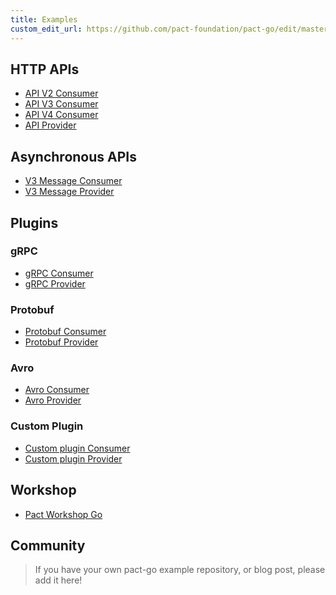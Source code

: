 ```yaml
---
title: Examples
custom_edit_url: https://github.com/pact-foundation/pact-go/edit/master/docs/examples.md
---
```

<!-- This file has been synced from the pact-foundation/pact-go repository. Please do not edit it directly. The URL of the source file can be found in the custom_edit_url value above -->

## HTTP APIs

- [API V2 Consumer](https://github.com/pact-foundation/pact-go/tree/master/examples/consumer_v2_test.go)
- [API V3 Consumer](https://github.com/pact-foundation/pact-go/tree/master/examples/consumer_v3_test.go)
- [API V4 Consumer](https://github.com/pact-foundation/pact-go/tree/master/examples/consumer_v4_test.go)
- [API Provider](https://github.com/pact-foundation/pact-go/tree/master/examples/provider_test.go)

## Asynchronous APIs

- [V3 Message Consumer](https://github.com/pact-foundation/pact-go/tree/master/examples/consumer_v3_test.go#L92)
- [V3 Message Provider](https://github.com/pact-foundation/pact-go/tree/master/examples/provider_test.go#L103)

## Plugins

### gRPC

- [gRPC Consumer](https://github.com/pact-foundation/pact-go/tree/master/examples/grpc/grpc_consumer_test.go)
- [gRPC Provider](https://github.com/pact-foundation/pact-go/tree/master/examples/grpc/grpc_provider_test.go)

### Protobuf

- [Protobuf Consumer](https://github.com/pact-foundation/pact-go/tree/master/examples/protobuf-message/protobuf_consumer_test.go)
- [Protobuf Provider](https://github.com/pact-foundation/pact-go/tree/master/examples/protobuf-message/protobuf_provider_test.go)

### Avro

- [Avro Consumer](https://github.com/pact-foundation/pact-go/tree/master/examples/avro/avro_consumer_test.go)
- [Avro Provider](https://github.com/pact-foundation/pact-go/tree/master/examples/avro/avro_provider_test.go)

### Custom Plugin

- [Custom plugin Consumer](https://github.com/pact-foundation/pact-go/tree/master/examples/plugin/consumer_plugin_test.go)
- [Custom plugin Provider](https://github.com/pact-foundation/pact-go/tree/master/examples/plugin/provider_plugin_test.go)

## Workshop

- [Pact Workshop Go](https://github.com/pact-foundation/pact-workshop-go)

## Community

> If you have your own pact-go example repository, or blog post, please add it here!
